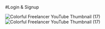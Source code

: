 #Login & Signup 

![Colorful Freelancer YouTube Thumbnail (17)](https://github.com/Amani454/Login-SignUp-screen/assets/144737903/0994490b-7fec-4403-8f87-f1023a9de280)
![Colorful Freelancer YouTube Thumbnail (17)](https://github.com/Amani454/Login-SignUp-screen/assets/144737903/0994490b-7fec-4403-8f87-f1023a9de280)


 
